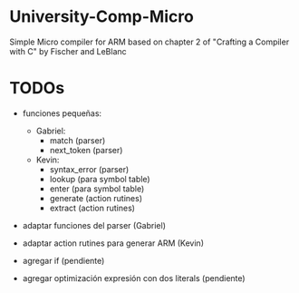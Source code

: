 # University-Comp-Micro
Simple Micro compiler for ARM based on chapter 2 of "Crafting a Compiler with C" by Fischer and LeBlanc

# TODOs
- funciones pequeñas:
	- Gabriel:
		- match (parser)
		- next\_token (parser)
	- Kevin:
		- syntax\_error (parser)
		- lookup (para symbol table)
		- enter (para symbol table)
		- generate (action rutines)
		- extract (action rutines)
	
- adaptar funciones del parser (Gabriel)
- adaptar action rutines para generar ARM (Kevin)
- agregar if (pendiente)
- agregar optimización expresión con dos literals (pendiente)
